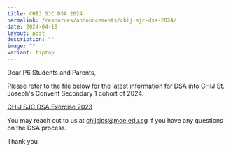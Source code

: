 ```yaml
---
title: CHIJ SJC DSA 2024
permalink: /resources/announcements/chij-sjc-dsa-2024/
date: 2024-04-18
layout: post
description: ""
image: ""
variant: tiptap
---
```

Dear P6 Students and Parents,

Please refer to the file below for the latest information for DSA into CHIJ St. Joseph's Convent Secondary 1 cohort of 2024.

[CHIJ SJC DSA Exercise 2023](/files/Useful%20Links/Students/Students/chij%20sjc%20dsa%20exercise%202023.pdf)

You may reach out to us at chijsjcs@moe.edu.sg if you have any questions on the DSA process.

Thank you